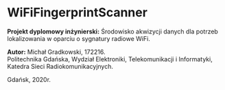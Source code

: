 # WiFiFingerprintScanner
<b>Projekt dyplomowy inżynierski:</b> Środowisko akwizycji danych dla potrzeb lokalizowania w oparciu o sygnatury radiowe WiFi.

<b>Autor:</b> Michał Gradkowski, 172216. </br>
Politechnika Gdańska, Wydział Elektroniki, Telekomunikacji i Informatyki, Katedra Sieci Radiokomunikacyjnych. </br>

Gdańsk, 2020r.
